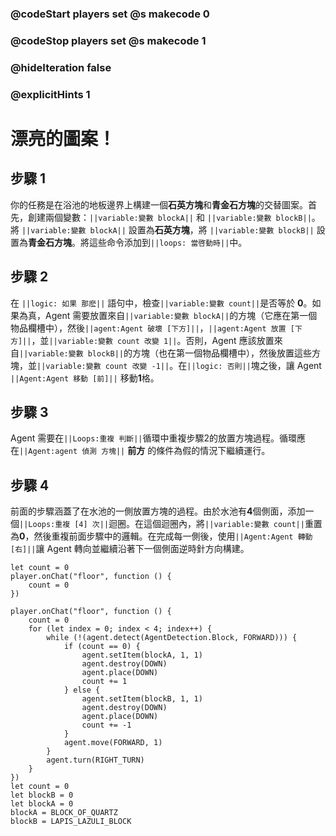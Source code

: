 ### @codeStart players set @s makecode 0
### @codeStop players set @s makecode 1

### @hideIteration false 
### @explicitHints 1

# 漂亮的圖案！

## 步驟 1
你的任務是在浴池的地板邊界上構建一個**石英方塊**和**青金石方塊**的交替圖案。首先，創建兩個變數：``||variable:變數 blockA||`` 和 ``||variable:變數 blockB||``。將 ``||variable:變數 blockA||`` 設置為**石英方塊**，將 ``||variable:變數 blockB||`` 設置為**青金石方塊**。將這些命令添加到``||loops: 當啓動時||``中。

## 步驟 2
在 ``||logic: 如果 那麽||`` 語句中，檢查``||variable:變數 count||``是否等於 **0**。如果為真，Agent 需要放置來自``||variable:變數 blockA||``的方塊（它應在第一個物品欄槽中），然後``||agent:Agent 破壞 [下方]||``，``||agent:Agent 放置 [下方]||``，並``||variable:變數 count 改變 1||``。否則，Agent 應該放置來自``||variable:變數 blockB||``的方塊（也在第一個物品欄槽中），然後放置這些方塊，並``||variable:變數 count 改變 -1||``。在``||logic: 否則||``塊之後，讓 Agent ``||Agent:Agent 移動 [前]||`` 移動**1**格。

## 步驟 3
Agent 需要在``||Loops:重複 判斷||``循環中重複步驟2的放置方塊過程。循環應在``||Agent:agent 偵測 方塊||`` **前方** 的條件為假的情況下繼續運行。

## 步驟 4
前面的步驟涵蓋了在水池的一側放置方塊的過程。由於水池有**4**個側面，添加一個``||Loops:重複 [4] 次||``迴圈。在這個迴圈內，將``||variable:變數 count||``重置為**0**，然後重複前面步驟中的邏輯。在完成每一側後，使用``||Agent:Agent 轉動 [右]||``讓 Agent 轉向並繼續沿著下一個側面逆時針方向構建。


```template
let count = 0
player.onChat("floor", function () {
    count = 0
})
```


```ghost
player.onChat("floor", function () {
    count = 0
    for (let index = 0; index < 4; index++) {
        while (!(agent.detect(AgentDetection.Block, FORWARD))) {
            if (count == 0) {
                agent.setItem(blockA, 1, 1)
                agent.destroy(DOWN)
                agent.place(DOWN)
                count += 1
            } else {
                agent.setItem(blockB, 1, 1)
                agent.destroy(DOWN)
                agent.place(DOWN)
                count += -1
            }
            agent.move(FORWARD, 1)
        }
        agent.turn(RIGHT_TURN)
    }
})
let count = 0
let blockB = 0
let blockA = 0
blockA = BLOCK_OF_QUARTZ
blockB = LAPIS_LAZULI_BLOCK
```
